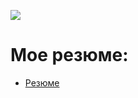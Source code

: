 ![](https://komarev.com/ghpvc/?username=Kartashevshow&style=plastic&label=profile+views&color=orange)

<!--
**kartashevshow/kartashevshow** is a ✨ _special_ ✨ repository because its `README.md` (this file) appears on your GitHub profile.

Here are some ideas to get you started:

- 🔭 I’m currently working on ...
- 🌱 I’m currently learning ...
- 👯 I’m looking to collaborate on ...
- 🤔 I’m looking for help with ...
- 💬 Ask me about ...
- 📫 How to reach me: ...
- 😄 Pronouns: ...
- ⚡ Fun fact: ...
-->

# Мое резюме:
 - [Резюме](https://github.com/kartashevshow/kartashevshow/blob/main/Kartashev_Dmitry_CV.pdf)
